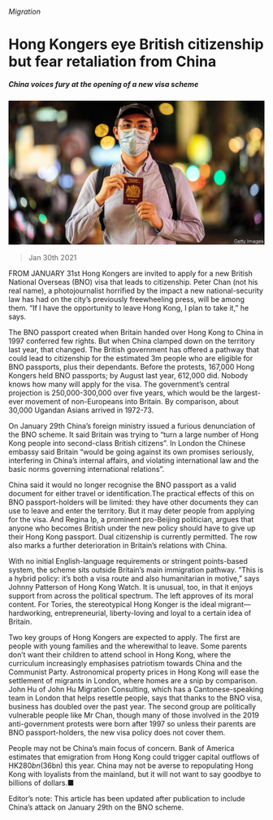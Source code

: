 ###### Migration

# Hong Kongers eye British citizenship but fear retaliation from China 

##### China voices fury at the opening of a new visa scheme 

![image](images/20210130_brp502.jpg) 

> Jan 30th 2021 


FROM JANUARY 31st Hong Kongers are invited to apply for a new British National Overseas (BNO) visa that leads to citizenship. Peter Chan (not his real name), a photojournalist horrified by the impact a new national-security law has had on the city’s previously freewheeling press, will be among them. “If I have the opportunity to leave Hong Kong, I plan to take it,” he says.


The BNO passport created when Britain handed over Hong Kong to China in 1997 conferred few rights. But when China clamped down on the territory last year, that changed. The British government has offered a pathway that could lead to citizenship for the estimated 3m people who are eligible for BNO passports, plus their dependants. Before the protests, 167,000 Hong Kongers held BNO passports; by August last year, 612,000 did. Nobody knows how many will apply for the visa. The government’s central projection is 250,000-300,000 over five years, which would be the largest-ever movement of non-Europeans into Britain. By comparison, about 30,000 Ugandan Asians arrived in 1972-73.



On January 29th China’s foreign ministry issued a furious denunciation of the BNO scheme. It said Britain was trying to “turn a large number of Hong Kong people into second-class British citizens”. In London the Chinese embassy said Britain “would be going against its own promises seriously, interfering in China’s internal affairs, and violating international law and the basic norms governing international relations”.


China said it would no longer recognise the BNO passport as a valid document for either travel or identification.The practical effects of this on BNO passport-holders will be limited: they have other documents they can use to leave and enter the territory. But it may deter people from applying for the visa. And Regina Ip, a prominent pro-Beijing politician, argues that anyone who becomes British under the new policy should have to give up their Hong Kong passport. Dual citizenship is currently permitted. The row also marks a further deterioration in Britain’s relations with China.


With no initial English-language requirements or stringent points-based system, the scheme sits outside Britain’s main immigration pathway. “This is a hybrid policy: it’s both a visa route and also humanitarian in motive,” says Johnny Patterson of Hong Kong Watch. It is unusual, too, in that it enjoys support from across the political spectrum. The left approves of its moral content. For Tories, the stereotypical Hong Konger is the ideal migrant—hardworking, entrepreneurial, liberty-loving and loyal to a certain idea of Britain.


Two key groups of Hong Kongers are expected to apply. The first are people with young families and the wherewithal to leave. Some parents don’t want their children to attend school in Hong Kong, where the curriculum increasingly emphasises patriotism towards China and the Communist Party. Astronomical property prices in Hong Kong will ease the settlement of migrants in London, where homes are a snip by comparison. John Hu of John Hu Migration Consulting, which has a Cantonese-speaking team in London that helps resettle people, says that thanks to the BNO visa, business has doubled over the past year. The second group are politically vulnerable people like Mr Chan, though many of those involved in the 2019 anti-government protests were born after 1997 so unless their parents are BNO passport-holders, the new visa policy does not cover them.


People may not be China’s main focus of concern. Bank of America estimates that emigration from Hong Kong could trigger capital outflows of HK$280bn ($36bn) this year. China may not be averse to repopulating Hong Kong with loyalists from the mainland, but it will not want to say goodbye to billions of dollars.■


Editor’s note: This article has been updated after publication to include China’s attack on January 29th on the BNO scheme.


